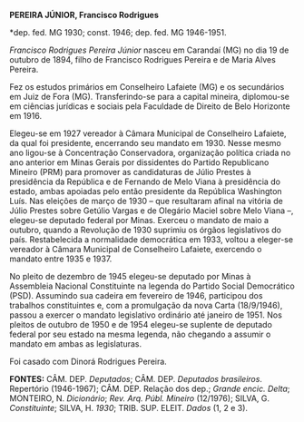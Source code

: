 **PEREIRA JÚNIOR, Francisco Rodrigues**

\*dep. fed. MG 1930; const. 1946; dep. fed. MG 1946-1951.

*Francisco Rodrigues Pereira Júnior* nasceu em Carandaí (MG) no dia 19
de outubro de 1894, filho de Francisco Rodrigues Pereira e de Maria
Alves Pereira.

Fez os estudos primários em Conselheiro Lafaiete (MG) e os secundários
em Juiz de Fora (MG). Transferindo-se para a capital mineira,
diplomou-se em ciências jurídicas e sociais pela Faculdade de Direito de
Belo Horizonte em 1916.

Elegeu-se em 1927 vereador à Câmara Municipal de Conselheiro Lafaiete,
da qual foi presidente, encerrando seu mandato em 1930. Nesse mesmo ano
ligou-se à Concentração Conservadora, organização política criada no ano
anterior em Minas Gerais por dissidentes do Partido Republicano Mineiro
(PRM) para promover as candidaturas de Júlio Prestes à presidência da
República e de Fernando de Melo Viana à presidência do estado, ambas
apoiadas pelo então presidente da República Washington Luís. Nas
eleições de março de 1930 – que resultaram afinal na vitória de Júlio
Prestes sobre Getúlio Vargas e de Olegário Maciel sobre Melo Viana –,
elegeu-se deputado federal por Minas. Exerceu o mandato de maio a
outubro, quando a Revolução de 1930 suprimiu os órgãos legislativos do
país. Restabelecida a normalidade democrática em 1933, voltou a
eleger-se vereador à Câmara Municipal de Conselheiro Lafaiete, exercendo
o mandato entre 1935 e 1937.

No pleito de dezembro de 1945 elegeu-se deputado por Minas à Assembleia
Nacional Constituinte na legenda do Partido Social Democrático (PSD).
Assumindo sua cadeira em fevereiro de 1946, participou dos trabalhos
constituintes e, com a promulgação da nova Carta (18/9/1946), passou a
exercer o mandato legislativo ordinário até janeiro de 1951. Nos pleitos
de outubro de 1950 e de 1954 elegeu-se suplente de deputado federal por
seu estado na mesma legenda, não chegando a assumir o mandato em ambas
as legislaturas.

Foi casado com Dinorá Rodrigues Pereira.

**FONTES:** CÂM. DEP. *Deputados*; CÂM. DEP. *Deputados brasileiros*.
Repertório (1946-1967); CÂM. DEP. Relação dos dep.; *Grande encic.
Delta*; MONTEIRO, N. *Dicionário*; *Rev. Arq. Públ. Mineiro* (12/1976);
SILVA, G. *Constituinte*; SILVA, H. *1930*; TRIB. SUP. ELEIT. *Dados*
(1, 2 e 3).
